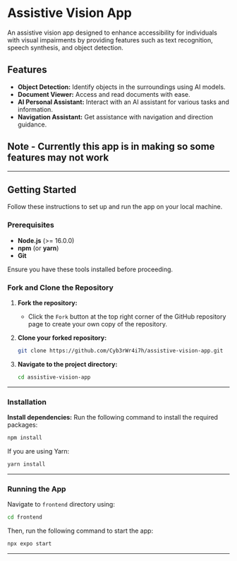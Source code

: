 # Assistive Vision App

An assistive vision app designed to enhance accessibility for individuals with visual impairments by providing features such as text recognition, speech synthesis, and object detection.

## Features
- **Object Detection:** Identify objects in the surroundings using AI models.
- **Document Viewer:** Access and read documents with ease.
- **AI Personal Assistant:** Interact with an AI assistant for various tasks and information.
- **Navigation Assistant:** Get assistance with navigation and direction guidance.

## Note - Currently this app is in making so some features may not work

---

## Getting Started

Follow these instructions to set up and run the app on your local machine.

### Prerequisites
- **Node.js** (>= 16.0.0)
- **npm** (or **yarn**)
- **Git**

Ensure you have these tools installed before proceeding.

### Fork and Clone the Repository

1. **Fork the repository:**
   - Click the `Fork` button at the top right corner of the GitHub repository page to create your own copy of the repository.

2. **Clone your forked repository:**
   ```bash
   git clone https://github.com/Cyb3rWr4i7h/assistive-vision-app.git
   ```

3. **Navigate to the project directory:**
   ```bash
   cd assistive-vision-app
   ```

---

### Installation

**Install dependencies:**
Run the following command to install the required packages:
```bash
npm install
```

If you are using Yarn:
```bash
yarn install
```

---

### Running the App

Navigate to `frontend` directory using:
```bash
cd frontend
```

Then, run the following command to start the app:
```bash
npx expo start
```

---

